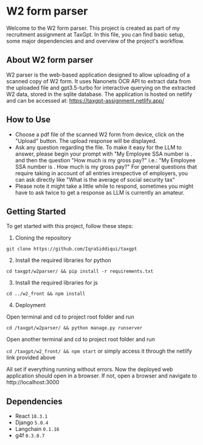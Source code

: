 # W2 form parser

Welcome to the W2 form parser. This project is created as part of my recruitment assignment at TaxGpt. In this file, you can find basic setup, some major dependencies and and overview of the project's workflow.

## About W2 form parser

W2 parser is the web-based application designed to allow uploading of a scanned copy of W2 form. It uses Nanonets OCR API to extract data from the uploaded file and gpt3.5-turbo for interactive querying on the extracted W2 data, stored in the sqlite database. The application is hosted on netlify and can be accessed at:
https://taxgpt-assignment.netlify.app/

## How to Use

- Choose a pdf file of the scanned W2 form from device, click on the "Upload" button. The upload response will be displayed. 
- Ask any question regarding the file. To make it easy for the LLM to answer, please begin your prompt with "My Employee SSA number is <enter SSA number>. and then the question "How much is my gross pay?" i.e.:
  "My Employee SSA number is <enter SSA number>. How much is my gross pay?"
  For general questions that require taking in account of all entries irrespective of employers, you can ask directly like "What is the average of social security tax"
- Please note it might take a little while to respond, sometimes you might have to ask twice to get a response as LLM is currently an amateur.

## Getting Started

To get started with this project, follow these steps:

1. Cloning the repository

`git clone https://github.com/IqraSiddiqui/taxgpt`

2. Install the required libraries for python

`cd taxgpt/w2parser/ && pip install -r requirements.txt`

3. Install the required libraries for js

`cd ../w2_front && npm install`

4. Deployment

Open terminal and cd to project root folder and run

`cd /taxgpt/w2parser/ && python manage.py runserver`

Open another terminal and cd to project root folder and run

`cd /taxgpt/w2_front/ && npm start` or simply access it through the netlify link provided above

All set if everything running without errors. Now the deployed web application should open in a browser. If not, open a browser and navigate to http://localhost:3000

## Dependencies
- React `18.3.1`
- Django `5.0.4`
- Langchain `0.1.16`
- g4f `0.3.0.7`

